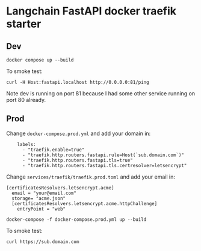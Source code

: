 # Langchain FastAPI docker traefik starter

## Dev

`docker compose up --build`

To smoke test:

`curl -H Host:fastapi.localhost http://0.0.0.0:81/ping`

Note dev is running on port 81 because I had some other service running on
port 80 already. 

## Prod

Change `docker-compose.prod.yml` and add your domain in:

```
    labels:
      - "traefik.enable=true"
      - "traefik.http.routers.fastapi.rule=Host(`sub.domain.com`)"
      - "traefik.http.routers.fastapi.tls=true"
      - "traefik.http.routers.fastapi.tls.certresolver=letsencrypt"
```

Change `services/traefik/traefik.prod.toml` and add your email in:

```
[certificatesResolvers.letsencrypt.acme]
  email = "your@email.com"
  storage= "acme.json"
  [certificatesResolvers.letsencrypt.acme.httpChallenge]
    entryPoint = "web"
```

`docker-compose -f docker-compose.prod.yml up --build`

To smoke test:

`curl https://sub.domain.com`
